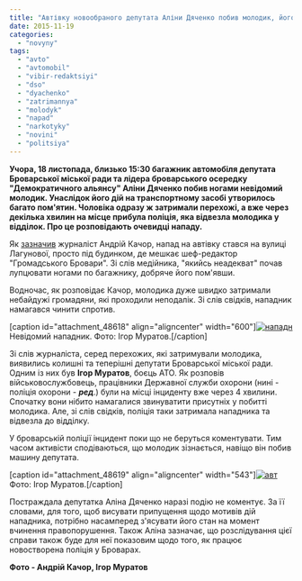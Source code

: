 ```yaml
---
title: "Автівку новообраного депутата Аліни Дяченко побив молодик, його затримали - очевидці"
date: 2015-11-19
categories: 
  - "novyny"
tags: 
  - "avto"
  - "avtomobil"
  - "vibir-redaktsiyi"
  - "dso"
  - "dyachenko"
  - "zatrimannya"
  - "molodyk"
  - "napad"
  - "narkotyky"
  - "novini"
  - "politsiya"
---
```


**Учора, 18 листопада, близько 15:30 багажник автомобіля депутата Броварської міської ради та лідера броварського осередку "Демократичного альянсу" Аліни Дяченко побив ногами невідомий молодик. Унаслідок його дій на транспортному засобі утворилось багато пом'ятин. Чоловіка одразу ж затримали перехожі, а вже через декілька хвилин на місце прибула поліція, яка відвезла молодика у відділок. Про це розповідають очевидці нападу.**

Як [зазначив](https://www.facebook.com/photo.php?fbid=1087855641238045&set=a.194731810550437.48445.100000408580018&type=3&__mref=message_bubble#) журналіст Андрій Качор, напад на автівку стався на вулиці Лагунової, просто під будинком, де мешкає шеф-редактор "Громадського Бровари". Зі слів медійника, "якийсь неадекват" почав лупцювати ногами по багажнику, добряче його пом'явши.

Водночас, як розповідає Качор, молодика дуже швидко затримали небайдужі громадяни, які проходили неподалік. Зі слів свідків, нападник намагався чинити спротив.

\[caption id="attachment\_48618" align="aligncenter" width="600"\][![нападн](https://mpz.brovary.org/wp-content/uploads/2015/11/napadn.jpg)](https://mpz.brovary.org/wp-content/uploads/2015/11/napadn.jpg) Невідомий нападник. Фото: Ігор Муратов.\[/caption\]

Зі слів журналіста, серед перехожих, які затримували молодика, виявились колишні та теперішні депутати Броварської міської ради. Одним із них був **Ігор Муратов**, боєць АТО. Як розповів військовослужбовець, працівники Державної служби охорони (нині - поліція охорони - **_ред_**.) були на місці інциденту вже через 4 хвилини. Спочатку вони нібито намагалися звинуватити присутніх у побитті молодика. Але, зі слів свідків, поліція таки затримала нападника та відвезла до відділку.

У броварській поліції інцидент поки що не беруться коментувати. Тим часом активісти сподіваються, що молодик зізнається, навіщо він побив машину депутата.

\[caption id="attachment\_48619" align="aligncenter" width="543"\][![авт](https://mpz.brovary.org/wp-content/uploads/2015/11/avt.jpg)](https://mpz.brovary.org/wp-content/uploads/2015/11/avt.jpg) Фото: Ігор Муратов.\[/caption\]

Постраждала депутатка Аліна Дяченко наразі подію не коментує. За її словами, для того, щоб висувати припущення щодо мотивів дій нападника, потрібно насамперед з'ясувати його стан на момент вчинення правопорушення. Також Аліна зазначає, що розслідування цієї справи також буде для неї показовим щодо того, як працює новостворена поліція у Броварах.

**Фото - Андрій Качор, Ігор Муратов**
